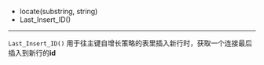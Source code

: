 + locate(substring, string)
+ Last_Insert_ID()



-----

`Last_Insert_ID()` 用于往主键自增长策略的表里插入新行时，获取一个连接最后插入到新行的**id**


